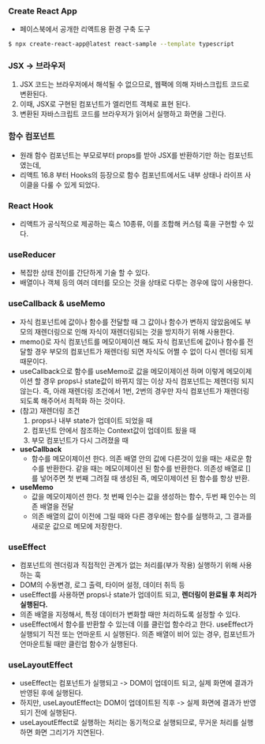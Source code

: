 ### Create React App

- 페이스북에서 공개한 리액트용 환경 구축 도구

```bash
$ npx create-react-app@latest react-sample --template typescript
```

### JSX -> 브라우저

1. JSX 코드는 브라우저에서 해석될 수 없으므로, 웹팩에 의해 자바스크립트 코드로 변환된다.
2. 이때, JSX로 구현된 컴포넌트가 엘리먼트 객체로 표현 된다.
3. 변환된 자바스크립트 코드를 브라우저가 읽어서 실행하고 화면을 그린다.

### 함수 컴포넌트

- 원래 함수 컴포넌트는 부모로부터 props를 받아 JSX를 반환하기만 하는 컴포넌트였는데,
- 리액트 16.8 부터 Hooks의 등장으로 함수 컴포넌트에서도 내부 상태나 라이프 사이클을 다룰 수 있게 되었다.

### React Hook

- 리액트가 공식적으로 제공하는 훅스 10종류, 이를 조합해 커스텀 훅을 구현할 수 있다.

### useReducer

- 복잡한 상태 전이를 간단하게 기술 할 수 있다.
- 배열이나 객체 등의 여러 데터를 모으는 것을 상태로 다루는 경우에 많이 사용한다.

### useCallback & useMemo

- 자식 컴포넌트에 값이나 함수를 전달할 때 그 값이나 함수가 변하지 않았음에도 부모의 재렌더링으로 인해 자식이 재렌더링되는 것을 방지하기 위해 사용한다.
- memo()로 자식 컴포넌트를 메모이제이션 해도 자식 컴포넌트에 값이나 함수를 전달할 경우 부모의 컴포넌트가 재렌더링 되면 자식도 어쩔 수 없이 다시 렌더링 되게 때문이다.
- useCallback으로 함수를 useMemo로 값을 메모이제이션 하며 이렇게 메모이제이션 할 경우 props나 state값이 바뀌지 않는 이상 자식 컴포넌트는 제렌더링 되지 않는다. 즉, 아래 재렌더링 조건에서 1번, 2번의 경우만 자식 컴포넌트가 재렌더링 되도록 해주어서 최적화 하는 것이다.
- (참고) 재렌더링 조건
  1. props나 내부 state가 업데이트 되었을 때
  2. 컴포넌트 안에서 참조하는 Context값이 업데이트 됬을 때
  3. 부모 컴포넌트가 다시 그려졌을 때
- **useCallback**
  - 함수를 메모이제이션 한다. 의존 배열 안의 값에 다른것이 있을 때는 새로운 함수를 반환한다. 같을 때는 메모이제이션 된 함수를 반환한다. 의존성 배열로 []를 넣어주면 첫 번째 그려질 때 생성된 즉, 메모이제이션 된 함수를 항상 반환.
- **useMemo**
  - 값을 메모이제이션 한다. 첫 번째 인수는 값을 생성하는 함수, 두번 째 인수는 의존 배열을 전달
  - 의존 배열의 값이 이전에 그릴 때와 다른 경우에는 함수를 실행하고, 그 결과를 새로운 값으로 메모에 저장한다.

### useEffect

- 컴포넌트의 렌더링과 직접적인 관계가 없는 처리를(부가 작용) 실행하기 위해 사용하는 훅
- DOM의 수동변경, 로그 출력, 타이머 설정, 데이터 취득 등
- useEffect를 사용하면 props나 state가 업데이트 되고, **렌더링이 완료될 후 처리가 실행된다.**
- 의존 배열을 지정해서, 특정 데이터가 변화할 때만 처리하도록 설정할 수 있다.
- useEffect에서 함수를 반환할 수 있는데 이를 클린업 함수라고 한다. useEffect가 실행되기 직전 또는 언마운트 시 실행된다. 의존 배열이 비어 있는 경우, 컴포넌트가 언마운트될 때만 클린업 함수가 실행된다.

### useLayoutEffect

- useEffect는 컴포넌트가 실행되고 -> DOM이 업데이트 되고, 실제 화면에 결과가 반영된 후에 실행된다.
- 하지만, useLayoutEffect는 DOM이 업데이트된 직후 -> 실제 화면에 결과가 반영되기 전에 실행된다.
- useLayoutEffect로 실행하는 처리는 동기적으로 실행되므로, 무거운 처리를 실행하면 화면 그리기가 지연된다.
